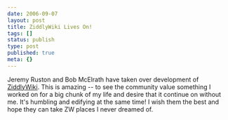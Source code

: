 ```yaml
---
date: 2006-09-07
layout: post
title: ZiddlyWiki Lives On!
tags: []
status: publish
type: post
published: true
meta: {}
---
```

Jeremy Ruston and Bob McElrath have taken over development of <a href="http://ziddlywiki.com">ZiddlyWiki</a>. This is amazing -- to see the community value something I worked on for a big chunk of my life and desire that it continue on without me. It's humbling and edifying at the same time! I wish them the best and hope they can take ZW places I never dreamed of.
